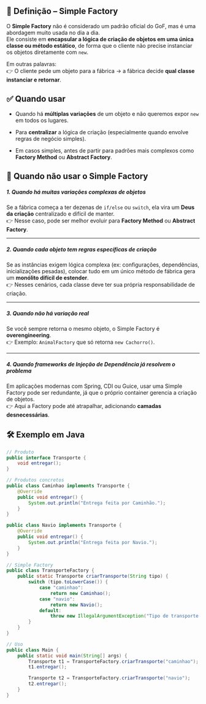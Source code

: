 ## 📖 Definição – Simple Factory

O **Simple Factory** não é considerado um padrão oficial do GoF, mas é uma abordagem muito usada no dia a dia.  
Ele consiste em **encapsular a lógica de criação de objetos em uma única classe ou método estático**, de forma que o cliente não precise instanciar os objetos diretamente com `new`.

Em outras palavras:  
👉 O cliente pede um objeto para a fábrica → a fábrica decide **qual classe instanciar e retornar**.

## ✅ Quando usar

- Quando há **múltiplas variações** de um objeto e não queremos expor `new` em todos os lugares.

- Para **centralizar** a lógica de criação (especialmente quando envolve regras de negócio simples).

- Em casos simples, antes de partir para padrões mais complexos como **Factory Method** ou **Abstract Factory**.

## 🚩 Quando **não usar** o Simple Factory

##### 1. **Quando há muitas variações complexas de objetos**

Se a fábrica começa a ter dezenas de `if/else` ou `switch`, ela vira um **Deus da criação** centralizado e difícil de manter.  
👉 Nesse caso, pode ser melhor evoluir para **Factory Method** ou **Abstract Factory**.

---

##### 2. **Quando cada objeto tem regras específicas de criação**

Se as instâncias exigem lógica complexa (ex: configurações, dependências, inicializações pesadas), colocar tudo em um único método de fábrica gera um **monólito difícil de estender**.  
👉 Nesses cenários, cada classe deve ter sua própria responsabilidade de criação.

---

##### 3. **Quando não há variação real**

Se você sempre retorna o mesmo objeto, o Simple Factory é **overengineering**.  
👉 Exemplo: `AnimalFactory` que só retorna `new Cachorro()`.

---

##### 4. **Quando frameworks de Injeção de Dependência já resolvem o problema**

Em aplicações modernas com Spring, CDI ou Guice, usar uma Simple Factory pode ser redundante, já que o próprio container gerencia a criação de objetos.  
👉 Aqui a Factory pode até atrapalhar, adicionando **camadas desnecessárias**.


## 🛠️ Exemplo em Java

```java
// Produto
public interface Transporte {
    void entregar();
}

// Produtos concretos
public class Caminhao implements Transporte {
    @Override
    public void entregar() {
        System.out.println("Entrega feita por Caminhão.");
    }
}

public class Navio implements Transporte {
    @Override
    public void entregar() {
        System.out.println("Entrega feita por Navio.");
    }
}

// Simple Factory
public class TransporteFactory {
    public static Transporte criarTransporte(String tipo) {
        switch (tipo.toLowerCase()) {
            case "caminhao":
                return new Caminhao();
            case "navio":
                return new Navio();
            default:
                throw new IllegalArgumentException("Tipo de transporte inválido: " + tipo);
        }
    }
}

// Uso
public class Main {
    public static void main(String[] args) {
        Transporte t1 = TransporteFactory.criarTransporte("caminhao");
        t1.entregar();

        Transporte t2 = TransporteFactory.criarTransporte("navio");
        t2.entregar();
    }
}
```

